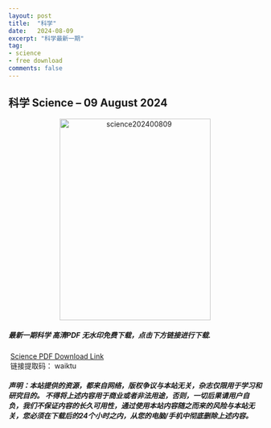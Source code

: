 ```yaml
---
layout: post
title:  "科学"
date:   2024-08-09
excerpt: "科学最新一期"
tag:
- science 
- free download
comments: false
---
```


## 科学 Science – 09 August 2024

<div align="center">
<img src="https://i.postimg.cc/vTyCZWkR/Science-Issue-6709-Volume-385-9-August-2024-00.png" alt="science202400809" border="0" width = 300 height = 400 /> 
</div>


 <h5>最新一期科学 高清PDF 无水印免费下载，点击下方链接进行下载. </h5>
 
  <a href="https://wwfh.lanzout.com/itv6g27hx7vi">Science PDF Download Link</a>  
  <br/>
  链接提取码： waiktu
 
##### 声明：本站提供的资源，都来自网络，版权争议与本站无关，杂志仅限用于学习和研究目的。 不得将上述内容用于商业或者非法用途，否则，一切后果请用户自负，我们不保证内容的长久可用性，通过使用本站内容随之而来的风险与本站无关，您必须在下载后的24个小时之内，从您的电脑/手机中彻底删除上述内容。
